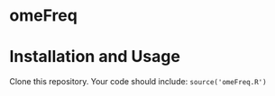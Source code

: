 # omeFreq

# Installation and Usage

Clone this repository.  Your code should include: `source('omeFreq.R')`
